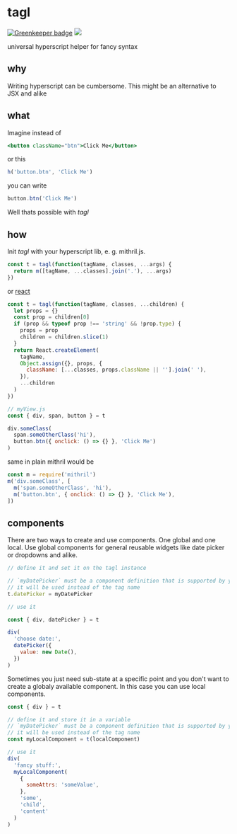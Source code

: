 # tagl

[![Greenkeeper badge](https://badges.greenkeeper.io/StephanHoyer/tagl.svg)](https://greenkeeper.io/)
![](http://img.badgesize.io/StephanHoyer/tagl/master/index.js.svg?compression=gzip)

universal hyperscript helper for fancy syntax

## why

Writing hyperscript can be cumbersome. This might be an alternative to JSX and alike

## what

Imagine instead of

```jsx
<button className="btn">Click Me</button>
```

or this

```js
h('button.btn', 'Click Me')
```

you can write

```js
button.btn('Click Me')
```

Well thats possible with _tagl_

## how

Init _tagl_ with your hyperscript lib, e. g. mithril.js.

```js
const t = tagl(function(tagName, classes, ...args) {
  return m([tagName, ...classes].join('.'), ...args)
})
```

or [react](https://flems.io/#0=N4IgzgpgNhDGAuEAmIBcICGAHLA6AVmCADQgBmAljEagNqgB2GAthGiLgBbzNQkiwA9g0Qj2AHiQUAbgAIKSALwAdTDlUA+cQHop0jSAC+xRizbp4GAOZQCRUkJEQx6MgFcGCCsNkNBgrAAKAEpZYENlBkj3T3hvBllLG0DOUOBI2VkAJwh4NyyEhggAd1kABSzBAA8AT0CMzLDjBsz0hMbMyHhUWRivYUChZixhZ3gwYlkhkaKRADkzSenRkTSWjqnBYZXx2mXZ+AXWAF1ZRU3tg-XM5vaOq1yevriB-bGJxOsjiDW7jaTvmcLjN3rQAWZTgAfSGfKzfa6NHJ5Aq+ErlSq1QJ+AKTNobDbYLBQOoAfUmJLJsgwWSsYF++PxSPyCU4gXBrEmtGOk1wvOptOCCI6twZjQe8EClNgUAwYDA33posajjA8CmMrl3zAQL2GvlEKFGxVaqwGJqQKKpQq1Tq2KwuMN+PFkqWeoVYUdDOlsv1rDAuCwbjArO9mrMgr+SsRuWZslNNs9wuIicahOJLtkFMm-LpHsjUeyMZRrPZEFdPq1PL5NLpKZuyfz+MMEYLheRCXjtU9IoZzYRPZuDQjhn4kBg-QYNBAAEYAMyoAAMRhMICYrHYSSgAFochgEHZ+I5RPB2MbZJwgZvAs94myvot1T6IB9ebhYJwqEgcgxFTATZUsG1c5wgaM94ywIF30-b9aAXY4GgoMhZECcDZAAMjQ5D4BqLAIEEJDUIAQkUc5VFVLIKAYKxVFCDDkMI8DcGw3DgkVTJwKAuMAPWKCoC-ZxII-Pjv1wMAoAoWAIECacW1kCJ2iZFEACUID3eA313RAAFEYFYEQ7zhB8AHkACN8DgdSfQoKwGHqP5wgbDoOMcxpgEfMNWB6WhX1DSAPg4t83TMWRoVkAByMLjgIQRKMCMLwtCHtgirN8hP4n9Ij7BhR2gCz4inOdFy3BdF2XUx13QQkDwcYRj1PYRVTCWQTLceB4GESY9EmThp0mMAsAwBJDCBThIjPaQKDRc49FErYIAAYT1OzOgG2yws4aAoEEMLkoaPRAn6wa4pqbbWJcw6GFm1gjPgDaskWn04o-HaXJatrhFwEz4FstzhEWiSAGsehCM4NCaOTJjC-7YABsLIYAWQgHbIgjFS1IAESM+HcG-JAICyQIJpKbMcGCQ8tiwKh8fYEyMBM6AcvHF5J3YABWVBpwADjK1czHYN85XJpwXBAIxuRAcSGABmh6F5iqQF3fc8ekaAAj09TCH4fI+HQbh4EA1BtG0DwsABqw3y2bRFfgY3mCQK3VKViAVa2rB1eqkBmPMcBYAorAT2McrvetrckC2XBldVt2xg97X2D1g2jZNs2LeYB21NDy23Dt9OEEz5gI+dqP3c10gvfYMBfYof2xdINdvc3WRigoW7CzUowgA)

```js
const t = tagl(function(tagName, classes, ...children) {
  let props = {}
  const prop = children[0]
  if (prop && typeof prop !== 'string' && !prop.type) {
    props = prop
    children = children.slice(1)
  }
  return React.createElement(
    tagName,
    Object.assign({}, props, {
      className: [...classes, props.className || ''].join(' '),
    }),
    ...children
  )
})
```

```js
// myView.js
const { div, span, button } = t

div.someClass(
  span.someOtherClass('hi'),
  button.btn({ onclick: () => {} }, 'Click Me')
)
```

same in plain mithril would be

```js
const m = require('mithril')
m('div.someClass', [
  m('span.someOtherClass', 'hi'),
  m('button.btn', { onclick: () => {} }, 'Click Me'),
])
```

## components

There are two ways to create and use components. One global and one local. Use global components for general reusable widgets like date picker or dropdowns and alike.

```js
// define it and set it on the tagl instance

// `myDatePicker` must be a component definition that is supported by your vdom library
// it will be used instead of the tag name
t.datePicker = myDatePicker

// use it

const { div, datePicker } = t

div(
  'choose date:',
  datePicker({
    value: new Date(),
  })
)
```

Sometimes you just need sub-state at a specific point and you don't want to create a globaly available component. In this case you can use local components.

```js
const { div } = t

// define it and store it in a variable
// `myDatePicker` must be a component definition that is supported by your vdom library
// it will be used instead of the tag name
const myLocalComponent = t(localComponent)

// use it
div(
  'fancy stuff:',
  myLocalComponent(
    {
      someAttrs: 'someValue',
    },
    'some',
    'child',
    'content'
  )
)
```

